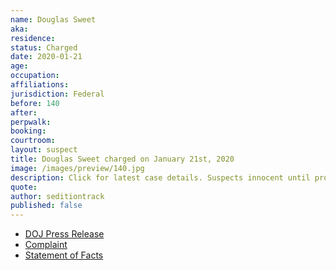 ```yaml
---
name: Douglas Sweet
aka:
residence: 
status: Charged
date: 2020-01-21
age: 
occupation:
affiliations:
jurisdiction: Federal
before: 140
after:
perpwalk:
booking: 
courtroom:
layout: suspect
title: Douglas Sweet charged on January 21st, 2020
image: /images/preview/140.jpg
description: Click for latest case details. Suspects innocent until proven guilty.
quote:
author: seditiontrack
published: false
---
```


- [DOJ Press Release](https://www.justice.gov//opa/pr/thirteen-charged-federal-court-following-riot-united-states-capitol)
- [Complaint](https://www.justice.gov//opa/press-release/file/1351716/download)
- [Statement of Facts](https://www.justice.gov//opa/press-release/file/1351721/download)
